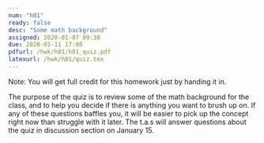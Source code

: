 ```yaml
---
num: "h01"
ready: false
desc: "Some math background"
assigned: 2020-01-07 09:30
due: 2020-01-11 17:00
pdfurl: /hwk/h01/h01_quiz.pdf
latexurl: /hwk/h01/quiz.tex
---
```


Note: You will get full credit for this homework just by handing it in.

The purpose of the quiz is to review some of the math background
for the class, and to help you decide if there is anything you want to
brush up on.  If any of these questions baffles you,
it will be easier to pick up the concept right now than struggle with it
later.  The t.a.s will answer questions about the quiz in discussion
section on January 15.



